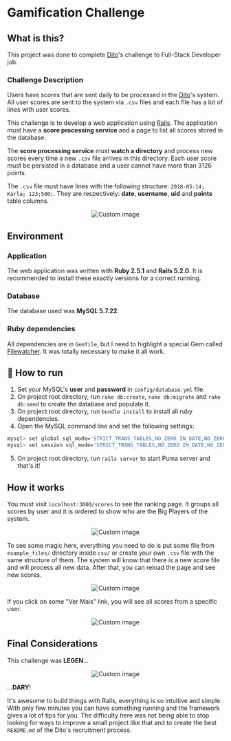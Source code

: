 # Gamification Challenge

## What is this?

This project was done to complete [Dito](http://dito.com.br/)'s challenge to Full-Stack Developer job.

### Challenge Description

Users have scores that are sent daily to be processed in the [Dito](http://dito.com.br/)'s system. All user scores are sent to the system via ``.csv`` files and each file has a lot of lines with user scores.

This challenge is to develop a web application using [Rails](https://rubyonrails.org/). The application must have a **score processing service** and a page to list all scores stored in the database.

The **score processing service** must **watch a directory** and process new scores every time a new ``.csv`` file arrives in this directory. Each user score must be persisted in a database and a user cannot have more than 3126 points.

The ``.csv`` file must have lines with the following structure:
``2018-05-14; Karla; 123;500;``. They are respectively: **date**, **username**, **uid** and **points** table columns.

<p align="center">
  <img src="https://raw.github.com/marcosvbras/gamification-challenge/master/githubimgs/challenge.gif" alt="Custom image"/>
</p>

## Environment

### Application

The web application was written with **Ruby 2.5.1** and **Rails 5.2.0**. It is recommended to install these exactly versions for a correct running.

### Database

The database used was **MySQL 5.7.22**.

### Ruby dependencies

All dependencies are in ``Gemfile``, but I need to highlight a special Gem called [Filewatcher](https://github.com/thomasfl/filewatcher). It was totally necessary to make it all work.

## :running: How to run

1.  Set your MySQL's **user** and **password** in ``config/database.yml`` file.
2.  On project root directory, run ``rake db:create``, ``rake db:migrate`` and ``rake db:seed`` to create the database and populate it.
3.  On project root directory, run ``bundle install`` to install all ruby dependencies.
4. Open the MySQL command line and set the following settings:
```bash
mysql> set global sql_mode='STRICT_TRANS_TABLES,NO_ZERO_IN_DATE,NO_ZERO_DATE,ERROR_FOR_DIVISION_BY_ZERO,NO_AUTO_CREATE_USER,NO_ENGINE_SUBSTITUTION';
mysql> set session sql_mode='STRICT_TRANS_TABLES,NO_ZERO_IN_DATE,NO_ZERO_DATE,ERROR_FOR_DIVISION_BY_ZERO,NO_AUTO_CREATE_USER,NO_ENGINE_SUBSTITUTION';
```
5.  On project root directory, run ``rails server`` to start Puma server and that's it!

## How it works

You must visit ``localhost:3000/scores`` to see the ranking page. It groups all scores by user and it is ordered to show who are the Big Players of the system.
<p align="center">
  <img src="https://raw.github.com/marcosvbras/gamification-challenge/master/githubimgs/index.png" alt="Custom image"/>
</p>

To see some magic here, everything you need to do is put some file from ``example_files/`` directory inside ``csv/`` or create your own ``.csv`` file with the same structure of them. The system will know that there is a new score file and will process all new data. After that, you can reload the page and see new scores.

<p align="center">
  <img src="https://raw.github.com/marcosvbras/gamification-challenge/master/githubimgs/index2.png" alt="Custom image"/>
</p>

If you click on some "Ver Mais" link, you will see all scores from a specific user.

<p align="center">
  <img src="https://raw.github.com/marcosvbras/gamification-challenge/master/githubimgs/index3.png" alt="Custom image"/>
</p>

## Final Considerations

This challenge was **LEGEN**...

<p align="center">
  <img src="https://raw.github.com/marcosvbras/gamification-challenge/master/githubimgs/wfi.gif" alt="Custom image"/>
</p>

...**DARY**!

It's awesome to build things with Rails, everything is so intuitive and simple. With only few minutes you can have something running and the framework gives a lot of tips for you. The difficulty here was not being able to stop looking for ways to improve a small project like that and to create the best ``README.md`` of the Dito's recruitment process.
